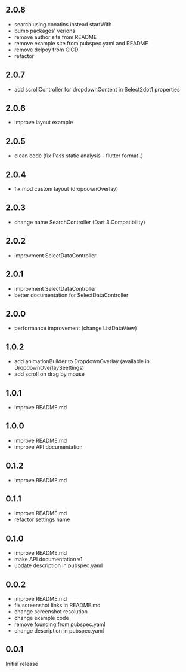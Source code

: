 ## 2.0.8

* search using conatins instead startWith
* bumb packages' verions
* remove author site from README
* remove example site from pubspec.yaml and README
* remove delpoy from CICD
* refactor

## 2.0.7

* add scrollController for dropdownContent in Select2dot1 properties

## 2.0.6

* improve layout example

## 2.0.5

* clean code (fix Pass static analysis - flutter format .)

## 2.0.4

* fix mod custom layout (dropdownOverlay)

## 2.0.3

* change name SearchController (Dart 3 Compatibility)

## 2.0.2

* improvment SelectDataController

## 2.0.1

* improvment SelectDataController
* better documentation for SelectDataController

## 2.0.0

* performance improvement (change ListDataView)

## 1.0.2

* add animationBuilder to DropdownOverlay (available in DropdownOverlaySeettings)
* add scroll on drag by mouse

## 1.0.1

* improve README.md

## 1.0.0

* improve README.md
* improve API documentation

## 0.1.2

* improve README.md

## 0.1.1

* improve README.md
* refactor settings name

## 0.1.0

* improve README.md
* make API documentation v1
* update description in pubspec.yaml

## 0.0.2

* improve README.md
* fix screenshot links in README.md
* change screenshot resolution
* change example code
* remove founding from pubspec.yaml
* change description in pubspec.yaml

## 0.0.1

Initial release

